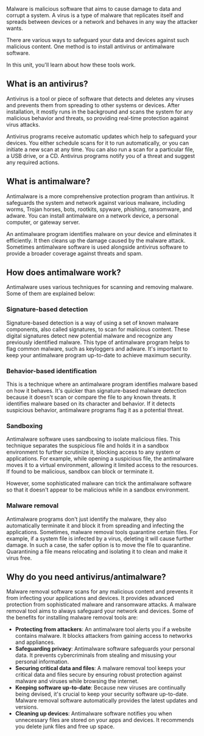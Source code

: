 Malware is malicious software that aims to cause damage to data and corrupt a system. A virus is a type of malware that replicates itself and spreads between devices or a network and behaves in any way the attacker wants.

There are various ways to safeguard your data and devices against such malicious content. One method is to install antivirus or antimalware software.

In this unit, you'll learn about how these tools work.

## What is an antivirus?

Antivirus is a tool or piece of software that detects and deletes any viruses and prevents them from spreading to other systems or devices. After installation, it mostly runs in the background and scans the system for any malicious behavior and threats, so providing real-time protection against virus attacks.

Antivirus programs receive automatic updates which help to safeguard your devices. You either schedule scans for it to run automatically, or you can initiate a new scan at any time. You can also run a scan for a particular file, a USB drive, or a CD. Antivirus programs notify you of a threat and suggest any required actions.

## What is antimalware?

Antimalware is a more comprehensive protection program than antivirus. It safeguards the system and network against various malware, including worms, Trojan horses, bots, rootkits, spyware, phishing, ransomware, and adware. You can install antimalware on a network device, a personal computer, or gateway server.

An antimalware program identifies malware on your device and eliminates it efficiently. It then cleans up the damage caused by the malware attack. Sometimes antimalware software is used alongside antivirus software to provide a broader coverage against threats and spam.

## How does antimalware work?

Antimalware uses various techniques for scanning and removing malware. Some of them are explained below:

### Signature-based detection

Signature-based detection is a way of using a set of known malware components, also called signatures, to scan for malicious content. These digital signatures detect new potential malware and recognize any previously identified malware. This type of antimalware program helps to flag common malware, such as keyloggers and adware. It's important to keep your antimalware program up-to-date to achieve maximum security.

### Behavior-based identification

This is a technique where an antimalware program identifies malware based on how it behaves. It's quicker than signature-based malware detection because it doesn't scan or compare the file to any known threats. It identifies malware based on its character and behavior. If it detects suspicious behavior, antimalware programs flag it as a potential threat.

### Sandboxing

Antimalware software uses sandboxing to isolate malicious files. This technique separates the suspicious file and holds it in a sandbox environment to further scrutinize it, blocking access to any system or applications. For example, while opening a suspicious file, the antimalware moves it to a virtual environment, allowing it limited access to the resources. If found to be malicious, sandbox can block or terminate it.

However, some sophisticated malware can trick the antimalware software so that it doesn't appear to be malicious while in a sandbox environment.

### Malware removal

Antimalware programs don't just identify the malware, they also automatically terminate it and block it from spreading and infecting the applications. Sometimes, malware removal tools quarantine certain files. For example, if a system file is infected by a virus, deleting it will cause further damage. In such a case, the safer option is to move the file to quarantine. Quarantining a file means relocating and isolating it to clean and make it virus free.

## Why do you need antivirus/antimalware?

Malware removal software scans for any malicious content and prevents it from infecting your applications and devices. It provides advanced protection from sophisticated malware and ransomware attacks. A malware removal tool aims to always safeguard your network and devices. Some of the benefits for installing malware removal tools are:

- **Protecting from attackers**: An antimalware tool alerts you if a website contains malware. It blocks attackers from gaining access to networks and appliances.
- **Safeguarding privacy**: Antimalware software safeguards your personal data. It prevents cybercriminals from stealing and misusing your personal information.
- **Securing critical data and files**: A malware removal tool keeps your critical data and files secure by ensuring robust protection against malware and viruses while browsing the internet.
- **Keeping software up-to-date**: Because new viruses are continually being devised, it's crucial to keep your security software up-to-date. Malware removal software automatically provides the latest updates and versions.
- **Cleaning up devices**: Antimalware software notifies you when unnecessary files are stored on your apps and devices. It recommends you delete junk files and free up space.
